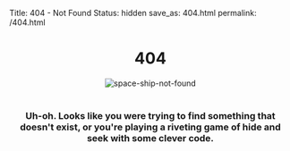 Title: 404 - Not Found
Status: hidden
save_as: 404.html
permalink: /404.html

<h1 style="text-align:center;">404</h1>

<div style="display:flex; justify-content:center;">
    <div style="display:flex; flex-direction:column; justify-content:center;">
        <img src="http://quinntenor.io/images/page-not-found.png" alt="space-ship-not-found">
    </div>
</div>

</br>
<h3 style="text-align:center;">Uh-oh. Looks like you were trying to find something that doesn't exist, or you're playing a riveting game of hide and seek with some clever code.</h3> 
